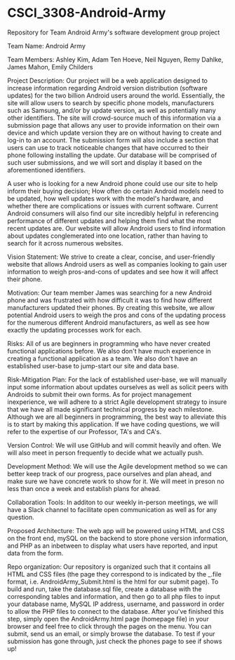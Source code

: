 # CSCI_3308-Android-Army

Repository for Team Android Army's software development group project

Team Name: Android Army 

Team Members: Ashley Kim, Adam Ten Hoeve, Neil Nguyen, Remy Dahlke, James Mahon, Emily Childers

Project Description: 
  Our project will be a web application designed to increase information regarding Android version distribution (software updates) for the two billion Android users around the world. Essentially, the site will allow users to search by specific phone models, manufacturers such as Samsung, and/or by update version, as well as potentially many other identifiers.  The site will crowd-source much of this information via a submission page that allows any user to provide information on their own device and which update version they are on without having to create and log-in to an account.  The submission form will also include a section that users can use to track noticeable changes that have occurred to their phone following installing the update. Our database will be comprised of such user submissions, and we will sort and display it based on the aforementioned identifiers. 
  
  A user who is looking for a new Android phone could use our site to help inform their buying decision; How often do certain Android models need to be updated, how well updates work with the model's hardware, and whether there are complications or issues with current software.  Current Android consumers will also find our site incredibly helpful in referencing performance of different updates and helping them find what the most recent updates are. Our website will allow Android users to find information about updates conglemerated into one location, rather than having to search for it across numerous websites.
  
  Vision Statement:
    We strive to create a clear, concise, and user-friendly website that allows Android users as well as companies looking to gain user information to weigh pros-and-cons of updates and see how it will affect their phone. 
	
 Motivation:
  Our team member James was searching for a new Android phone and was frustrated with how difficult it was to find how different manufacturers updated their phones.  By creating this website, we allow potential Android users to weigh the pros and cons of the updating process for the numerous different Android manufacturers, as well as see how exactly the updating processes work for each. 
  
  Risks:
    All of us are beginners in programming who have never created functional applications before. We also don't have much experience in creating a functional application as a team. We also don't have an established user-base to jump-start our site and data base. 
	
  Risk-Mitigation Plan:
    For the lack of established user-base, we will manually input some information about updates ourselves as well as solicit peers with Androids to submit their own forms.  As for project management inexperience, we will adhere to a strict Agile development strategy to insure that we have all made significant technical progress by each milestone. Although we are all beginners in programming, the best way to alleviate this is to start by making this application. If we have coding questions, we will refer to the expertise of our Professor, TA's and CA's.
	
Version Control:
We will use GitHub and will commit heavily and often. We will also meet in person frequently to decide what we actually push. 

Development Method:
We will use the Agile development method so we can better keep track of our progress, pace ourselves and plan ahead, and make sure we have concrete work to show for it. We will meet in preson no less than once a week and establish plans for ahead.

Collaboration Tools: In additon to our weekly in-person meetings, we will have a Slack channel to facilitate open communication as well as for any question.

Proposed Architecture:
The web app will be powered using HTML and CSS on the front end, mySQL on the backend to store phone version information, and PHP as an inbetween to display what users have reported, and input data from the form.

Repo organization: 
Our repository is organized such that it contains all HTML and CSS files (the page they correspond to is indicated by the _<name>.file format, i.e. AndroidArmy_Submit.html is the html for our submit page).  To build and run, take the database.sql file, create a database with the corresponding tables and information, and then go to all php files to input your database name, MySQL IP address, username, and password in order to allow the PHP files to connect to the database. After you've finished this step, simply open the AndroidArmy.html page (homepage file) in your browser and feel free to click through the pages on the menu. You can submit, send us an email, or simply browse the database. To test if your submission has gone through, just check the phones page to see if shows up!
